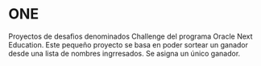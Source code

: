 # ONE
Proyectos de desafios denominados Challenge del programa Oracle Next Education.
Este pequeño proyecto se basa en poder sortear un ganador desde una lista de nombres ingrresados. 
Se asigna un único ganador.
